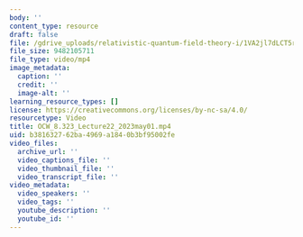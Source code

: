 ```yaml
---
body: ''
content_type: resource
draft: false
file: /gdrive_uploads/relativistic-quantum-field-theory-i/1VA2jl7dLCT5r97M35kV1CRNhevmhXimh/ocw_8323_lecture22_2023may01.mp4
file_size: 9482105711
file_type: video/mp4
image_metadata:
  caption: ''
  credit: ''
  image-alt: ''
learning_resource_types: []
license: https://creativecommons.org/licenses/by-nc-sa/4.0/
resourcetype: Video
title: OCW_8.323_Lecture22_2023may01.mp4
uid: b3816327-62ba-4969-a184-0b3bf95002fe
video_files:
  archive_url: ''
  video_captions_file: ''
  video_thumbnail_file: ''
  video_transcript_file: ''
video_metadata:
  video_speakers: ''
  video_tags: ''
  youtube_description: ''
  youtube_id: ''
---
```

